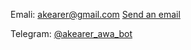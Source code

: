 Emali: akearer@gmail.com [Send an email](mailto:akearer@gmail.com)

Telegram: [@akearer_awa_bot](https://t.me/akearer_awa_bot)
